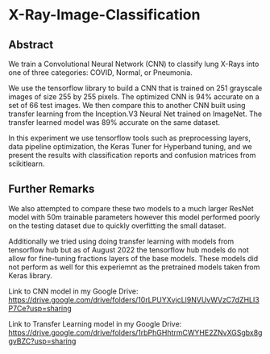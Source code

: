 # X-Ray-Image-Classification

## Abstract
We train a Convolutional Neural Network (CNN) to classify lung X-Rays into one of three categories: COVID, Normal, or Pneumonia. 

We use the tensorflow library to build a CNN that is trained on 251 grayscale images of size 255 by 255 pixels. The optimized CNN is 94% accurate on a set of 66 test images. We then compare this to another CNN built using transfer learning from the Inception.V3 Neural Net trained on ImageNet. The transfer learned model was 89% accurate on the same dataset. 

In this experiment we use tensorflow tools such as preprocessing layers, data pipeline optimization, the Keras Tuner for Hyperband tuning, and we present the results with classification reports and confusion matrices from scikitlearn. 

## Further Remarks
We also attempted to compare these two models to a much larger ResNet model with 50m trainable parameters however this model performed poorly on the testing dataset due to quickly overfitting the small dataset. 

Additionally we tried using doing transfer learning with models from tensorflow hub but as of August 2022 the tensorflow hub models do not allow for fine-tuning fractions layers of the base models. These models did not perform as well for this experiemnt as the pretrained models taken from Keras library. 

Link to CNN model in my Google Drive:
https://drive.google.com/drive/folders/10rLPUYXvjcLl9NVUvWVzC7dZHLI3P7Ce?usp=sharing

Link to Transfer Learning model in my Google Drive:
https://drive.google.com/drive/folders/1rbPhGHhtrmCWYHE2ZNvXGSgbx8ggvBZC?usp=sharing
